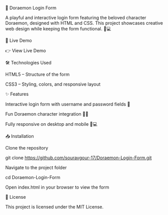🐾 Doraemon Login Form

A playful and interactive login form featuring the beloved character Doraemon, designed with HTML and CSS. This project showcases creative web design while keeping the form functional. 🎨💻

🚀 Live Demo

👉 View Live Demo

🛠️ Technologies Used

HTML5 – Structure of the form

CSS3 – Styling, colors, and responsive layout

✨ Features

Interactive login form with username and password fields 🔑

Fun Doraemon character integration 🐱‍👓

Fully responsive on desktop and mobile 📱💻

📥 Installation

Clone the repository

git clone https://github.com/souravgour-17/Doraemon-Login-Form.git


Navigate to the project folder

cd Doraemon-Login-Form


Open index.html in your browser to view the form

📄 License

This project is licensed under the MIT License.